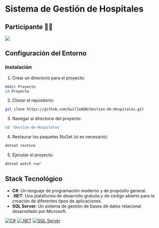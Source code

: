 # Sistema de Gestión de Hospitales

## Participante 👩‍🎓

<a href="https://github.com/GuilleAQN/Gestion-de-Hospitales/graphs/contributors">
  <img src="https://contrib.rocks/image?repo=GuilleAQN/Gestion-de-Hospitales" />
</a>

## Configuración del Entorno

### Instalación

1. Crear un directorio para el proyecto:

```sh
mkdir Proyecto
cd Proyecto
```

2. Clonar el repositorio:

```sh
git clone https://github.com/GuilleAQN/Gestion-de-Hospitales.git
```

3. Navegar al directorio del proyecto:

```sh
cd 'Gestion-de-Hospitales'
```

4. Restaurar los paquetes NuGet (si es necesario):

```sh
dotnet restore
```

5. Ejecutar el proyecto:

```sh
dotnet watch run"
```

## Stack Tecnológico

- **C#**: Un lenguaje de programación moderno y de propósito general.
- **.NET**: Una plataforma de desarrollo gratuita y de código abierto para la creación de diferentes tipos de aplicaciones.
- **SQL Server**: Un sistema de gestión de bases de datos relacional desarrollado por Microsoft.

[![C#](https://img.shields.io/badge/C%23-12-blue)](https://dotnet.microsoft.com/en-us/languages/csharp)
[![.NET](https://img.shields.io/badge/.NET-8.0-blueviolet)](https://dotnet.microsoft.com/en-us/download/dotnet/8.0)
[![SQL Server](https://img.shields.io/badge/SQL_Server-2019-orange)](https://www.microsoft.com/en-us/sql-server/sql-server-downloads)
